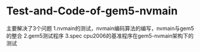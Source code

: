 # Test-and-Code-of-gem5-nvmain
主要解决了3个问题
1.nvmain的测试，nvmain编码算法的编写，nvmain与gem5的整合
2.gem5测试程序
3.spec cpu2006的基准程序在gem5-nvmain架构下的测试
